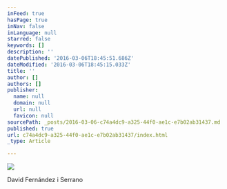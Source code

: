 ```yaml
---
inFeed: true
hasPage: true
inNav: false
inLanguage: null
starred: false
keywords: []
description: ''
datePublished: '2016-03-06T18:45:51.686Z'
dateModified: '2016-03-06T18:45:15.033Z'
title: ''
author: []
authors: []
publisher:
  name: null
  domain: null
  url: null
  favicon: null
sourcePath: _posts/2016-03-06-c74a4dc9-a325-44f0-ae1c-e7b02ab31437.md
published: true
url: c74a4dc9-a325-44f0-ae1c-e7b02ab31437/index.html
_type: Article

---
```

![](https://the-grid-user-content.s3-us-west-2.amazonaws.com/0686f94c-d6b3-4853-b475-76d8c6720969.jpg)

David Fernández i Serrano